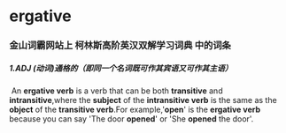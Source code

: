 # ergative

### 金山词霸网站上 柯林斯高阶英汉双解学习词典 中的词条

##### 1.ADJ (动词)通格的（即同一个名词既可作其宾语又可作其主语）

​	An **ergative verb**  is a verb that can be both **transitive** and **intransitive**,where the **subject** of the **intransitive verb** is the same as the **object** of the **transitive verb**.For example,'**open**' is the **ergative verb** because you can say 'The door **opened**' or 'She **opened** the door'.